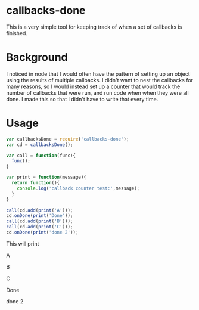 callbacks-done
==============
This is a very simple tool for keeping track of when a set of callbacks is finished. 

Background
==============
I noticed in node that I would often have the pattern of setting up an object using the results of multiple callbacks. I didn't want to nest the callbacks for many reasons, so I would instead set up a counter that would track the number of callbacks that were run, and run code when when they were all done. I made this so that I didn't have to write that every time.

Usage
==============
```javascript
var callbacksDone = require('callbacks-done');
var cd = callbacksDone();

var call = function(func){
  func();
}

var print = function(message){
  return function(){
    console.log('callback counter test:',message);
  }
}

call(cd.add(print('A')));
cd.onDone(print('Done'));
call(cd.add(print('B')));
call(cd.add(print('C')));
cd.onDone(print('done 2'));
```

This will print

A

B

C

Done

done 2
